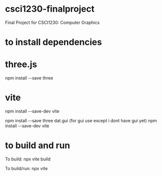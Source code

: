 # csci1230-finalproject
Final Project for CSCI1230: Computer Graphics


# to install dependencies

# three.js
npm install --save three

# vite
npm install --save-dev vite

npm install --save three dat.gui (for gui use except i dont have gui yet)
npm install --save-dev vite


# to build and run
To build: 
npx vite build

To build/run:
npx vite


